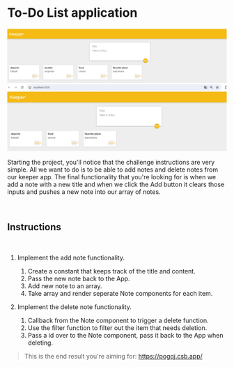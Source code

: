 # To-Do List application 

![Add Note](https://github.com/anderson92zolis/keeper_del_add_app/blob/develop/photo/add%20note.jpg)
![Delete Note](https://github.com/anderson92zolis/keeper_del_add_app/blob/develop/photo/delete.jpg)


Starting the project, you'll notice that the challenge instructions are very simple. All we want to do is to be able to add notes and delete notes from our keeper app. The final functionality that you're looking for is when we add a note with a new title and when we click the Add button it clears those inputs and pushes a new note into our array of notes.

<br>

## Instructions

<br>

1. Implement the add note functionality.
    1. Create a constant that keeps track of the title and content.
    2. Pass the new note back to the App.
    3. Add new note to an array.
    4. Take array and render seperate Note components for each item.

2. Implement the delete note functionality.
    1. Callback from the Note component to trigger a delete function.
    2. Use the filter function to filter out the item that needs deletion.
    3. Pass a id over to the Note component, pass it back to the App when deleting.

> This is the end result you're aiming for:
> https://pogqj.csb.app/

<br>
